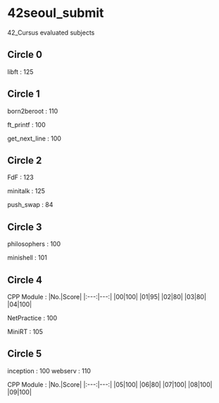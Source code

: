 # 42seoul_submit
42_Cursus evaluated subjects

## Circle 0
libft			:	125


## Circle 1
born2beroot		:	110 

ft_printf		:	100

get_next_line	:	100


## Circle 2
FdF				:	123

minitalk		:	125

push_swap		:	84

## Circle 3
philosophers	:	100

minishell     : 101

## Circle 4
CPP Module    :
|No.|Score|
|:---:|---:|
|00|100|
|01|95|
|02|80|
|03|80|
|04|100|

NetPractice   : 100

MiniRT    : 105

## Circle 5
inception : 100
webserv   : 110

CPP Module    :
|No.|Score|
|:---:|---:|
|05|100|
|06|80|
|07|100|
|08|100|
|09|100|

